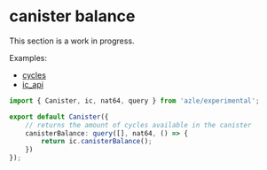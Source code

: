 # canister balance

This section is a work in progress.

Examples:

-   [cycles](https://github.com/demergent-labs/azle/tree/main/examples/cycles)
-   [ic_api](https://github.com/demergent-labs/azle/tree/main/examples/ic_api)

```typescript
import { Canister, ic, nat64, query } from 'azle/experimental';

export default Canister({
    // returns the amount of cycles available in the canister
    canisterBalance: query([], nat64, () => {
        return ic.canisterBalance();
    })
});
```
